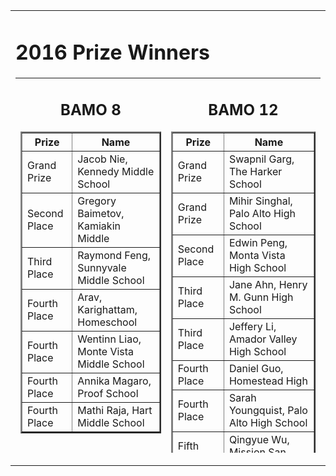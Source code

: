 
<center>

<tr valign="top"><td align="center">
<table border="0" width="400"><tr valign="top"><td><div class="textbox">
 
<h1>2016 Prize Winners</h1>
<table height="600" border="0" cellpadding="10">
<tr valign="top">
<td>
<div align="center">
<h2>BAMO 8</h2>
<table cellpadding="10" border="2">
<tr><th>Prize</th><th>Name</th></tr>
<tr><td>Grand Prize</td><td>Jacob Nie, Kennedy Middle School</td></tr>
<tr><td>Second Place</td><td>Gregory Baimetov, Kamiakin Middle</td></tr>
<tr><td>Third Place</td><td>Raymond Feng, Sunnyvale Middle School</td></tr>
<tr><td>Fourth Place</td><td>Arav, Karighattam, Homeschool</td></tr>
<tr><td>Fourth Place</td><td>Wentinn Liao, Monte Vista Middle School</td></tr>
<tr><td>Fourth Place</td><td>Annika Magaro, Proof School</td></tr>
<tr><td>Fourth Place</td><td>Mathi Raja, Hart Middle School</td></tr>
</table>
<br><br>
<table cellpadding="10" border="2">
<tr><th>Team Prize</th><th>Team Name</th></tr>
<tr><td>First Place Team Score</td><td>Cupertino Middle School</td></tr>
<tr><td>First Place Team Score</td><td>Proof School</td></tr>
<tr><td>Third Place Team Score</td><td>Kennedy Middle School</td></tr>
<tr><td>First Place Team Participation</td><td>Terman Middle School</td></tr>
<tr><td>Second Place Team Participation</td><td>Cupertino Middle School</td></tr>
<tr><td>Third Place Team Participation</td><td>East Bay Innovation Academy</td></tr>
</table>
<br>
<br>
 
<td>
<div align="center">
<h2>BAMO 12</h2>
<table cellpadding="10" border="2">
<tr><th>Prize</th><th>Name</th></tr>
<tr><td>Grand Prize</td><td>Swapnil Garg, The Harker School</td></tr>
<tr><td>Grand Prize</td><td>Mihir Singhal, Palo Alto High School</td></tr>
<tr><td>Second Place</td><td>Edwin Peng, Monta Vista High School</td></tr>
<tr><td>Third Place</td><td>Jane Ahn, Henry M. Gunn High School</td></tr>
<tr><td>Third Place</td><td>Jeffery Li, Amador Valley High School</td></tr>
<tr><td>Fourth Place</td><td>Daniel Guo, Homestead High</td></tr>
<tr><td>Fourth Place</td><td>Sarah Youngquist, Palo Alto High School</td></tr>
<tr><td>Fifth Place</td><td>Qingyue Wu, Mission San Jose High Shool</td></tr>
</table>
<br><br>
<table cellpadding="10" border="2">
<tr><th>Team Prize</th><th>Team Name</th></tr>
<tr><th>Team Prize</th><th>Team Name</th></tr>
<tr><td>First Place Team Score</td><td>The Harker School</td></tr>
<tr><td>Second Place Team Score</td><td>Palo Alto High School</td></tr>
<tr><td>Third Place Team Score</td><td>Henry M. Gunn High</td></tr>
<tr><td>First Place Team Participation</td><td>Henry M. Gunn High School</td></tr>
<tr><td>Second Place Team Participation</td><td>The Harker School</td></tr>
<tr><td>Third Place Team Participation</td><td>Lynbrook High School</td></tr>
</table>

<table cellpadding="50"><tr><td>
BAMO is supported by grants and donations.  Please contact <a href="mailto:bamo@msri.org">bamo@msri.org</a> to help sponsor this year's contest.

